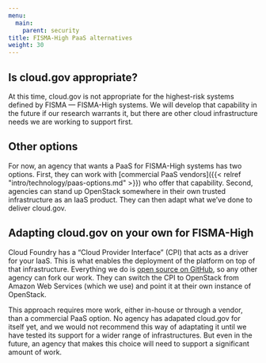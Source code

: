 ```yaml
---
menu:
  main:
    parent: security
title: FISMA-High PaaS alternatives
weight: 30
---
```


## Is cloud.gov appropriate?

At this time, cloud.gov is not appropriate for the highest-risk systems defined by FISMA — FISMA-High systems. We will develop that capability in the future if our research warrants it, but there are other cloud infrastructure needs we are working to support first.

## Other options

For now, an agency that wants a PaaS for FISMA-High systems has two options. First, they can work with [commercial PaaS vendors]({{< relref "intro/technology/paas-options.md" >}}) who offer that capability. Second, agencies can stand up OpenStack somewhere in their own trusted infrastructure as an IaaS product. They can then adapt what we’ve done to deliver cloud.gov.

## Adapting cloud.gov on your own for FISMA-High

Cloud Foundry has a “Cloud Provider Interface” (CPI) that acts as a driver for your IaaS. This is what enables the deployment of the platform on top of that infrastructure.  Everything we do is [open source on GitHub](https://docs.cloud.gov/ops/repos/), so any other agency can fork our work. They can switch the CPI to OpenStack from Amazon Web Services (which we use) and point it at their own instance of OpenStack.

This approach requires more work, either in-house or through a vendor, than a commercial PaaS option. No agency has adapated cloud.gov for itself yet, and we would not recommend this way of adaptating it until we have tested its support for a wider range of infrastructures. But even in the future, an agency that makes this choice will need to support a significant amount of work.
